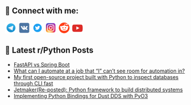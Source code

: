 ## 🔎 Connect with me:
[<img src="https://github.com/bullbesh/bullbesh/blob/main/images/Telegram.png" width="32" height="32" />](https://t.me/bullbesh)
[<img src="https://github.com/bullbesh/bullbesh/blob/main/images/VK.png" width="32" height="32" />](https://vk.com/bullbesh)
[<img src="https://github.com/bullbesh/bullbesh/blob/main/images/Twitter.png" width="32" height="32" />](https://twitter.com/bullbesh1)
[<img src="https://github.com/bullbesh/bullbesh/blob/main/images/Instagram.png" width="32" height="32" />](https://www.instagram.com/bullbesh)
[<img src="https://github.com/bullbesh/bullbesh/blob/main/images/Reddit.png" width="32" height="32" />](https://www.reddit.com/user/bullbesh)
[<img src="https://github.com/bullbesh/bullbesh/blob/main/images/YouTube.png" width="32" height="32" />](https://www.youtube.com/channel/UCtfjRs6uzgq5mfm8S06WTcg)

## 📕 Latest r/Python Posts
<!-- BLOG-POST-LIST:START -->
- [FastAPI vs Spring Boot](https://www.reddit.com/r/Python/comments/1fehzuv/fastapi_vs_spring_boot/)
- [What can I automate at a job that “I” can’t see room for automation in?](https://www.reddit.com/r/Python/comments/1fehid0/what_can_i_automate_at_a_job_that_i_cant_see_room/)
- [My first open-source project built with Python to inspect databases through CLI fast](https://www.reddit.com/r/Python/comments/1febbx0/my_first_opensource_project_built_with_python_to/)
- [Jetmaker&lpar;Re-posted&rpar;: Python framework to build distributed systems](https://www.reddit.com/r/Python/comments/1feacla/jetmakerreposted_python_framework_to_build/)
- [Implementing Python Bindings for Dust DDS with PyO3](https://www.reddit.com/r/Python/comments/1fe4w3m/implementing_python_bindings_for_dust_dds_with/)
<!-- BLOG-POST-LIST:END -->
